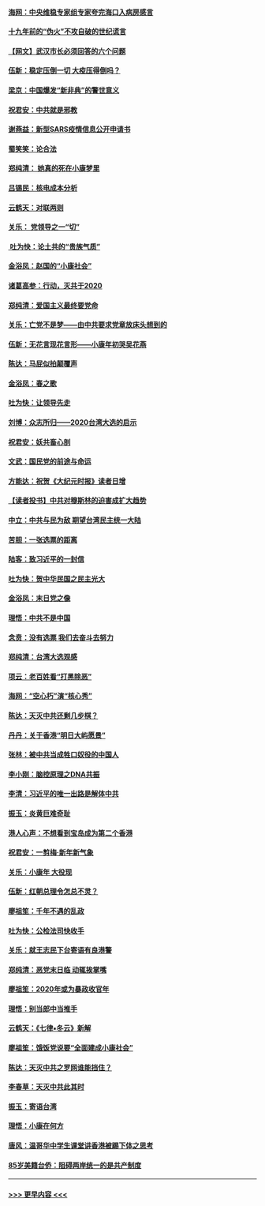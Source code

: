#### [海网：中央维稳专家组专家夸完海口入病房感言](../pages/nsc993/n11815138.md?t=01240531) 
#### [十九年前的“伪火”不攻自破的世纪谎言](../pages/nsc993/n11813238.md?t=01240531) 
#### [【网文】武汉市长必须回答的六个问题](../pages/nsc993/n11813848.md?t=01240531) 
#### [伍新：稳定压倒一切 大疫压得倒吗？](../pages/nsc993/n11812634.md?t=01240531) 
#### [梁京：中国爆发“新非典”的警世意义](../pages/nsc993/n11812554.md?t=01240531) 
#### [祝君安：中共就是邪教](../pages/nsc993/n11812431.md?t=01240531) 
#### [谢燕益：新型SARS疫情信息公开申请书](../pages/nsc993/n11808840.md?t=01240531) 
#### [蜀笑笑：论合法](../pages/nsc993/n11808064.md?t=01240531) 
#### [郑纯清： 她真的死在小康梦里](../pages/nsc993/n11806623.md?t=01240531) 
#### [吕锡民：核电成本分析](../pages/nsc993/n11806284.md?t=01240531) 
#### [云鹤天：对联两则](../pages/nsc993/n11805957.md?t=01240531) 
#### [关乐： 党领导之一“切”](../pages/nsc993/n11804505.md?t=01240531) 
#### [ 吐为快：论土共的“贵族气质”](../pages/nsc993/n11804490.md?t=01240531) 
#### [金浴凤：赵国的“小康社会”](../pages/nsc993/n11804452.md?t=01240531) 
#### [诸葛高参：行动，灭共于2020](../pages/nsc993/n11804120.md?t=01240531) 
#### [郑纯清：爱国主义最终要党命](../pages/nsc993/n11802197.md?t=01240531) 
#### [关乐：亡党不是梦——由中共要求党章放床头想到的](../pages/nsc993/n11802156.md?t=01240531) 
#### [伍新：无花言现花言形——小康年初哭吴花燕](../pages/nsc993/n11800044.md?t=01240531) 
#### [陈达：马屁似拍颠覆声](../pages/nsc993/n11800010.md?t=01240531) 
#### [金浴凤：春之歌](../pages/nsc993/n11797687.md?t=01240531) 
#### [吐为快：让领导先走](../pages/nsc993/n11797512.md?t=01240531) 
#### [刘博：众志所归——2020台湾大选的启示](../pages/nsc993/n11796878.md?t=01240531) 
#### [祝君安：妖共畜心剖](../pages/nsc993/n11794273.md?t=01240531) 
#### [文武：国民党的前途与命运](../pages/nsc993/n11794198.md?t=01240531) 
#### [方能达：祝贺《大纪元时报》读者日增](../pages/nsc993/n11793807.md?t=01240531) 
#### [【读者投书】中共对穆斯林的迫害成扩大趋势](../pages/nsc993/n11791371.md?t=01240531) 
#### [中立：中共与民为敌 期望台湾民主统一大陆](../pages/nsc993/n11790392.md?t=01240531) 
#### [苦胆：一张选票的距离](../pages/nsc993/n11788914.md?t=01240531) 
#### [陆客：致习近平的一封信](../pages/nsc993/n11788867.md?t=01240531) 
#### [吐为快：贺中华民国之民主光大](../pages/nsc993/n11788618.md?t=01240531) 
#### [金浴凤：末日党之像](../pages/nsc993/n11787475.md?t=01240531) 
#### [理悟：中共不是中国](../pages/nsc993/n11787463.md?t=01240531) 
#### [念贲：没有选票  我们去奋斗去努力](../pages/nsc993/n11787398.md?t=01240531) 
#### [郑纯清：台湾大选观感](../pages/nsc993/n11786210.md?t=01240531) 
#### [项云：老百姓看“打黑除恶”](../pages/nsc993/n11785398.md?t=01240531) 
#### [海网：“空心朽”演“核心秀”](../pages/nsc993/n11783874.md?t=01240531) 
#### [陈达：天灭中共还剩几步棋？](../pages/nsc993/n11783719.md?t=01240531) 
#### [丹丹：关于香港“明日大屿愿景”](../pages/nsc993/n11783273.md?t=01240531) 
#### [张林：被中共当成牲口奴役的中国人](../pages/nsc993/n11782397.md?t=01240531) 
#### [李小刚：脑控原理之DNA共振](../pages/nsc993/n11780962.md?t=01240531) 
#### [李清：习近平的唯一出路是解体中共](../pages/nsc993/n11780866.md?t=01240531) 
#### [振玉：炎黄巨难奇耻](../pages/nsc993/n11779632.md?t=01240531) 
#### [港人心声：不想看到宝岛成为第二个香港](../pages/nsc993/n11778817.md?t=01240531) 
#### [祝君安：一剪梅‧新年新气象](../pages/nsc993/n11776340.md?t=01240531) 
#### [关乐：小康年 大役现](../pages/nsc993/n11774213.md?t=01240531) 
#### [伍新：红朝总理令怎总不灵？](../pages/nsc993/n11770813.md?t=01240531) 
#### [廖祖笙：千年不遇的乱政](../pages/nsc993/n11770373.md?t=01240531) 
#### [吐为快：公检法司快收手](../pages/nsc993/n11770359.md?t=01240531) 
#### [关乐：就王志民下台寄语有良港警](../pages/nsc993/n11769903.md?t=01240531) 
#### [郑纯清：恶党末日临 动辄挨掌嘴](../pages/nsc993/n11769356.md?t=01240531) 
#### [廖祖笙：2020年或为暴政收官年](../pages/nsc993/n11768216.md?t=01240531) 
#### [理悟：别当郎中当推手](../pages/nsc993/n11768243.md?t=01240531) 
#### [云鹤天：《七律▪冬云》新解](../pages/nsc993/n11768204.md?t=01240531) 
#### [廖祖笙：饿饭党说要“全面建成小康社会”](../pages/nsc993/n11767482.md?t=01240531) 
#### [陈达：天灭中共之罗网谁能挡住？](../pages/nsc993/n11767465.md?t=01240531) 
#### [李春草：天灭中共此其时](../pages/nsc993/n11767452.md?t=01240531) 
#### [振玉：寄语台湾](../pages/nsc993/n11767432.md?t=01240531) 
#### [理悟：小康在何方](../pages/nsc993/n11767394.md?t=01240531) 
#### [唐风：温哥华中学生课堂讲香港被踢下体之思考](../pages/nsc993/n11766848.md?t=01240531) 
#### [85岁美籍台侨：阻碍两岸统一的是共产制度](../pages/nsc993/n11765043.md?t=01240531) 

----
#### [ >>> 更早内容 <<< ](../indexes/nsc993-earlier.md)
